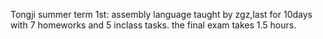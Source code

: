 Tongji summer term 1st: assembly language
  taught by zgz,last for 10days with 7 homeworks and 5 inclass tasks.
  the final exam takes 1.5 hours.
  
